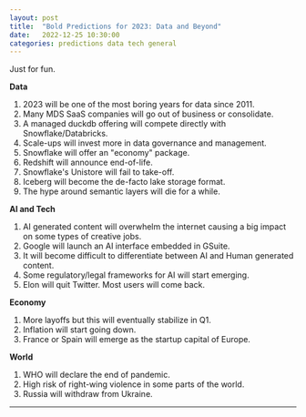 ```yaml
---
layout: post
title:  "Bold Predictions for 2023: Data and Beyond"
date:   2022-12-25 10:30:00
categories: predictions data tech general
---
```


Just for fun. 

**Data**
1. 2023 will be one of the most boring years for data since 2011.
1. Many MDS SaaS companies will go out of business or consolidate.
2. A managed duckdb offering will compete directly with Snowflake/Databricks.
3. Scale-ups will invest more in data governance and management.
4. Snowflake will offer an "economy" package.
5. Redshift will announce end-of-life.
6. Snowflake's Unistore will fail to take-off. 
7. Iceberg will become the de-facto lake storage format.
8. The hype around semantic layers will die for a while.   
 

**AI and Tech**
1. AI generated content will overwhelm the internet causing a big impact on some types of creative jobs.
2. Google will launch an AI interface embedded in GSuite.
3. It will become difficult to differentiate between AI and Human generated content. 
4. Some regulatory/legal frameworks for AI will start emerging.
5. Elon will quit Twitter. Most users will come back. 


**Economy**
1. More layoffs but this will eventually stabilize in Q1.
2. Inflation will start going down.
3. France or Spain will emerge as the startup capital of Europe. 


**World**
1. WHO will declare the end of pandemic.
2. High risk of right-wing violence in some parts of the world.
3. Russia will withdraw from Ukraine. 


---

